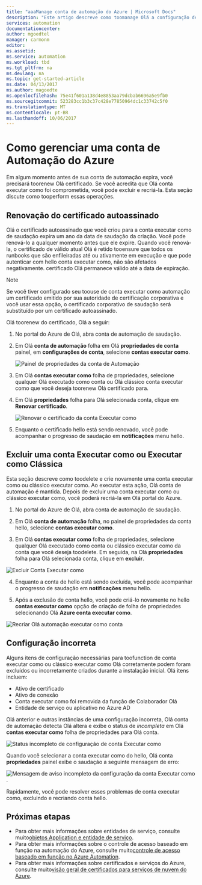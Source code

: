 ```yaml
---
title: "aaaManage conta de automação do Azure | Microsoft Docs"
description: "Este artigo descreve como toomanage Olá a configuração de sua conta de automação, como uma configuração incorreta, a exclusão e a renovação de certificados."
services: automation
documentationcenter: 
author: mgoedtel
manager: carmonm
editor: 
ms.assetid: 
ms.service: automation
ms.workload: tbd
ms.tgt_pltfrm: na
ms.devlang: na
ms.topic: get-started-article
ms.date: 04/13/2017
ms.author: magoedte
ms.openlocfilehash: 75e41f601a138d4e8853aa79dcbab6696a5e9fb0
ms.sourcegitcommit: 523283cc1b3c37c428e77850964dc1c33742c5f0
ms.translationtype: MT
ms.contentlocale: pt-BR
ms.lasthandoff: 10/06/2017
---
```

# <a name="manage-azure-automation-account"></a>Como gerenciar uma conta de Automação do Azure
Em algum momento antes de sua conta de automação expira, você precisará toorenew Olá certificado. Se você acredita que Olá conta executar como foi comprometida, você pode excluir e recriá-la. Esta seção discute como tooperform essas operações.

## <a name="self-signed-certificate-renewal"></a>Renovação do certificado autoassinado
Olá o certificado autoassinado que você criou para a conta executar como de saudação expira um ano da data de saudação da criação. Você pode renová-lo a qualquer momento antes que ele expire. Quando você renová-la, o certificado de válido atual Olá é retido tooensure que todos os runbooks que são enfileiradas até ou ativamente em execução e que pode autenticar com hello conta executar como, não são afetados negativamente. certificado Olá permanece válido até a data de expiração.

> [!NOTE]
> Se você tiver configurado seu toouse de conta executar como automação um certificado emitido por sua autoridade de certificação corporativa e você usar essa opção, o certificado corporativo de saudação será substituído por um certificado autoassinado.

Olá toorenew do certificado, Olá a seguir:

1. No portal do Azure de Olá, abra conta de automação de saudação.

2. Em Olá **conta de automação** folha em Olá **propriedades de conta** painel, em **configurações de conta**, selecione **contas executar como**.

    ![Painel de propriedades da conta de Automação](media/automation-manage-account/automation-account-properties-pane.png)
3. Em Olá **contas executar como** folha de propriedades, selecione qualquer Olá executado como conta ou Olá clássico conta executar como que você deseja toorenew Olá certificado para.

4. Em Olá **propriedades** folha para Olá selecionada conta, clique em **Renovar certificado**.

    ![Renovar o certificado da conta Executar como](media/automation-manage-account/automation-account-renew-runas-certificate.png)

5. Enquanto o certificado hello está sendo renovado, você pode acompanhar o progresso de saudação em **notificações** menu hello.

## <a name="delete-a-run-as-or-classic-run-as-account"></a>Excluir uma conta Executar como ou Executar como Clássica
Esta seção descreve como toodelete e crie novamente uma conta executar como ou clássico executar como. Ao executar esta ação, Olá conta de automação é mantida. Depois de excluir uma conta executar como ou clássico executar como, você poderá recriá-la em Olá portal do Azure.

1. No portal do Azure de Olá, abra conta de automação de saudação.

2. Em Olá **conta de automação** folha, no painel de propriedades da conta hello, selecione **contas executar como**.

3. Em Olá **contas executar como** folha de propriedades, selecione qualquer Olá executado como conta ou clássico executar como da conta que você deseja toodelete. Em seguida, na Olá **propriedades** folha para Olá selecionada conta, clique em **excluir**.

 ![Excluir Conta Executar como](media/automation-manage-account/automation-account-delete-runas.png)

4. Enquanto a conta de hello está sendo excluída, você pode acompanhar o progresso de saudação em **notificações** menu hello.

5. Após a exclusão de conta hello, você pode criá-lo novamente no hello **contas executar como** opção de criação de folha de propriedades selecionando Olá **Azure conta executar como**.

 ![Recriar Olá automação executar como conta](media/automation-manage-account/automation-account-create-runas.png)

## <a name="misconfiguration"></a>Configuração incorreta
Alguns itens de configuração necessárias para toofunction de conta executar como ou clássico executar como Olá corretamente podem foram excluídos ou incorretamente criados durante a instalação inicial. Olá itens incluem:

* Ativo de certificado
* Ativo de conexão
* Conta executar como foi removida da função de Colaborador Olá
* Entidade de serviço ou aplicativo no Azure AD

Olá anterior e outras instâncias de uma configuração incorreta, Olá conta de automação detecta Olá altera e exibe o status de *incompleta* em Olá **contas executar como** folha de propriedades para Olá conta.

![Status incompleto de configuração de conta Executar como](media/automation-manage-account/automation-account-runas-incomplete-config.png)

Quando você selecionar a conta executar como do hello, Olá conta **propriedades** painel exibe o saudação a seguinte mensagem de erro:

![Mensagem de aviso incompleto da configuração da conta Executar como](media/automation-manage-account/automation-account-runas-incomplete-config-msg.png).

Rapidamente, você pode resolver esses problemas de conta executar como, excluindo e recriando conta hello.

## <a name="next-steps"></a>Próximas etapas
* Para obter mais informações sobre entidades de serviço, consulte muito[objetos Application e entidade de serviço](../active-directory/active-directory-application-objects.md).
* Para obter mais informações sobre o controle de acesso baseado em função na automação do Azure, consulte muito[controle de acesso baseado em função no Azure Automation](automation-role-based-access-control.md).
* Para obter mais informações sobre certificados e serviços do Azure, consulte muito[visão geral de certificados para serviços de nuvem do Azure](../cloud-services/cloud-services-certs-create.md).
